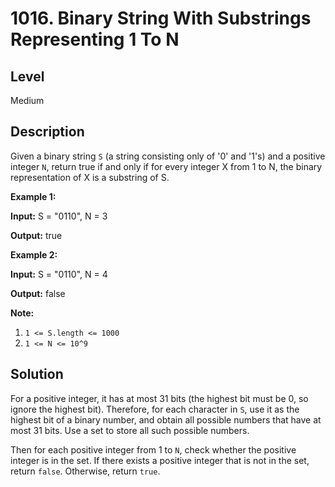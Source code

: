 # 1016. Binary String With Substrings Representing 1 To N
## Level
Medium

## Description
Given a binary string `S` (a string consisting only of '0' and '1's) and a positive integer `N`, return true if and only if for every integer X from 1 to N, the binary representation of X is a substring of S.

**Example 1:**

**Input:** S = "0110", N = 3

**Output:** true

**Example 2:**

**Input:** S = "0110", N = 4

**Output:** false

**Note:**

1. `1 <= S.length <= 1000`
2. `1 <= N <= 10^9`

## Solution
For a positive integer, it has at most 31 bits (the highest bit must be 0, so ignore the highest bit). Therefore, for each character in `S`, use it as the highest bit of a binary number, and obtain all possible numbers that have at most 31 bits. Use a set to store all such possible numbers.

Then for each positive integer from 1 to `N`, check whether the positive integer is in the set. If there exists a positive integer that is not in the set, return `false`. Otherwise, return `true`.

